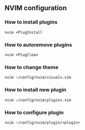 ## NVIM configuration

### How to install plugins

`nvim +PlugInstall`

### How to autoremove plugins
`nvim +PlugClean`

### How to change theme
`nvim ~/config/nvim/visuals.vim`

### How to install new plugin
`nvim ~/config/nvim/plugins.vim`

### How to configure plugin
`nvim ~/config/nvim/plugin/<plugin>`
